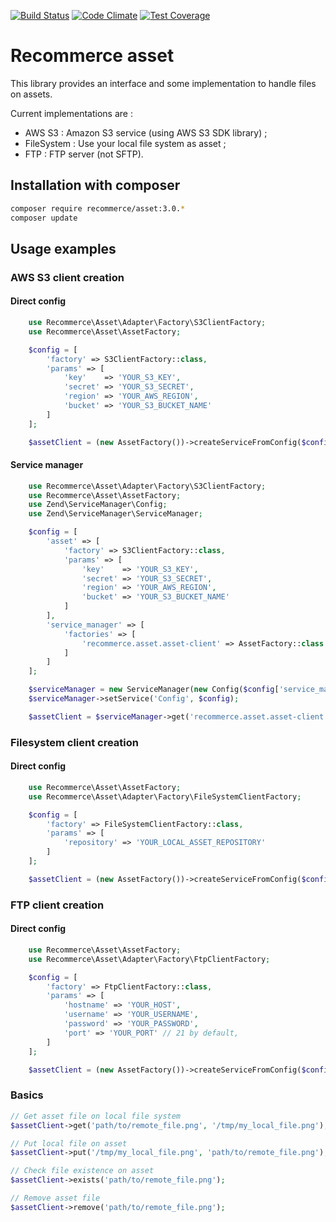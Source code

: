 [![Build Status](https://travis-ci.org/recommerce/asset.svg?branch=master)](https://travis-ci.org/recommerce/asset) [![Code Climate](https://codeclimate.com/github/recommerce/asset/badges/gpa.svg)](https://codeclimate.com/github/recommerce/asset) [![Test Coverage](https://codeclimate.com/github/recommerce/asset/badges/coverage.svg)](https://codeclimate.com/github/recommerce/asset/coverage)

# Recommerce asset

This library provides an interface and some implementation to handle files on assets.

Current implementations are :
* AWS S3 : Amazon S3 service (using AWS S3 SDK library) ;
* FileSystem : Use your local file system as asset ;
* FTP : FTP server (not SFTP).

## Installation with composer

```sh
composer require recommerce/asset:3.0.*
composer update
```

## Usage examples

### AWS S3 client creation
#### Direct config
```php
    use Recommerce\Asset\Adapter\Factory\S3ClientFactory;
    use Recommerce\Asset\AssetFactory;

    $config = [
        'factory' => S3ClientFactory::class,
        'params' => [
            'key'    => 'YOUR_S3_KEY',
            'secret' => 'YOUR_S3_SECRET',
            'region' => 'YOUR_AWS_REGION',
            'bucket' => 'YOUR_S3_BUCKET_NAME'
        ]
    ];

    $assetClient = (new AssetFactory())->createServiceFromConfig($config);
```

#### Service manager
```php
    use Recommerce\Asset\Adapter\Factory\S3ClientFactory;
    use Recommerce\Asset\AssetFactory;
    use Zend\ServiceManager\Config;
    use Zend\ServiceManager\ServiceManager;

    $config = [
        'asset' => [
            'factory' => S3ClientFactory::class,
            'params' => [
                'key'    => 'YOUR_S3_KEY',
                'secret' => 'YOUR_S3_SECRET',
                'region' => 'YOUR_AWS_REGION',
                'bucket' => 'YOUR_S3_BUCKET_NAME'
            ]
        ],
        'service_manager' => [
            'factories' => [
                'recommerce.asset.asset-client' => AssetFactory::class
            ]
        ]
    ];

    $serviceManager = new ServiceManager(new Config($config['service_manager']));
    $serviceManager->setService('Config', $config);

    $assetClient = $serviceManager->get('recommerce.asset.asset-client');
```

### Filesystem client creation
#### Direct config
```php
    use Recommerce\Asset\AssetFactory;
    use Recommerce\Asset\Adapter\Factory\FileSystemClientFactory;

    $config = [
        'factory' => FileSystemClientFactory::class,
        'params' => [
            'repository' => 'YOUR_LOCAL_ASSET_REPOSITORY'
        ]
    ];

    $assetClient = (new AssetFactory())->createServiceFromConfig($config);
```

### FTP client creation
#### Direct config
```php
    use Recommerce\Asset\AssetFactory;
    use Recommerce\Asset\Adapter\Factory\FtpClientFactory;

    $config = [
        'factory' => FtpClientFactory::class,
        'params' => [
            'hostname' => 'YOUR_HOST',
            'username' => 'YOUR_USERNAME',
            'password' => 'YOUR_PASSWORD',
            'port' => 'YOUR_PORT' // 21 by default,
        ]
    ];

    $assetClient = (new AssetFactory())->createServiceFromConfig($config);
```

### Basics
```php
// Get asset file on local file system
$assetClient->get('path/to/remote_file.png', '/tmp/my_local_file.png');

// Put local file on asset
$assetClient->put('/tmp/my_local_file.png', 'path/to/remote_file.png');

// Check file existence on asset
$assetClient->exists('path/to/remote_file.png');

// Remove asset file
$assetClient->remove('path/to/remote_file.png');
```
